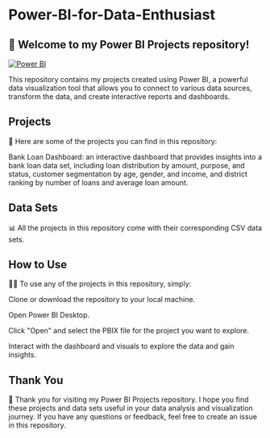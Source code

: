 # Power-BI-for-Data-Enthusiast

## 👋 Welcome to my Power BI Projects repository!

[![Power BI](https://img.shields.io/badge/Power%20BI-F2C811?style=for-the-badge&logo=powerbi&logoColor=black)](https://powerbi.microsoft.com/)


This repository contains my projects created using Power BI, a powerful data visualization tool that allows you to connect to various data sources, transform the data, and create interactive reports and dashboards.

## Projects

📂 Here are some of the projects you can find in this repository:

Bank Loan Dashboard: an interactive dashboard that provides insights into a bank loan data set, including loan distribution by amount, purpose, and status, customer segmentation by age, gender, and income, and district ranking by number of loans and average loan amount.



## Data Sets

📊 All the projects in this repository come with their corresponding CSV data sets.


## How to Use

👨‍💻 To use any of the projects in this repository, simply:

Clone or download the repository to your local machine.

Open Power BI Desktop.

Click "Open" and select the PBIX file for the project you want to explore.

Interact with the dashboard and visuals to explore the data and gain insights.

## Thank You

🙏 Thank you for visiting my Power BI Projects repository. I hope you find these projects and data sets useful in your data analysis and visualization journey. If you have any questions or feedback, feel free to create an issue in this repository.
